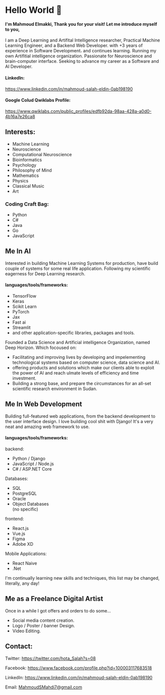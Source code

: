 # Hello World 👋

#### I'm Mahmoud Elmakki, Thank you for your visit! Let me introduce myself to you,
I am a Deep Learning and Artifital Intelligence researcher, Practical Machine Learning Engineer, and a Backend Web Developer. with +3 years of experience in Software Development، and continues learning. Running my own Artifitial intelligence organization. Passionate for Neuroscience and brain-computer interface. Seeking to advance my career as a Software and AI Developer.

#### LinkedIn:
https://www.linkedin.com/in/mahmoud-salah-eldin-0ab198190

#### Google Colud Qwiklabs Profile:
https://www.qwiklabs.com/public_profiles/edfb92da-98aa-428a-a0d0-4b16a7e26ca8


## Interests:

- Machine Learning
- Neuroscience
- Computational Neuroscience
- Bioinformatics
- Psychology
- Philosophy of Mind
- Mathematics
- Physics
- Classical Music
- Art


### Coding Craft Bag:
- Python
- C#
- Java
- Go
- JavaScript


## Me In AI

Interested in building Machine Learning Systems for production, have build couple of systems for some real life application.
Following my scientific eagerness for Deep Learning research.

#### languages/tools/frameworks:
- TensorFlow
- Keras
- Scikit Learn
- PyTorch
- Jax
- Fast ai
- Streamlit
- and other application-specific libraries, packages and tools.

Founded a Data Science and Artificial intelligence Organization, named Deep Horizon. Which focoused on:
- Facilitating and improving lives by developing and impelementing technological systems based on computer science, data science and AI.
- offering products and solutions which make our clients able to exploit the power of AI and reach ulmate levels of efficiency and time investment.
- Building a strong base, and prepare the circumstances for an all-set scientific research environment in Sudan.


## Me In Web Development

Building full-featured web applications, from the backend development to the user interface design.
I love building cool shit with Django! It's a very neat and amazing web framework to use.

#### languages/tools/frameworks:

backend:
- Python / Django
- JavaScript / Node.js
- C# / ASP.NET Core

Databases:
- SQL
- PostgreSQL
- Oracle
- Object Databases <br />
(no specific)

frontend:
- React.js
- Vue.js
- Figma
- Adobe XD

Mobile Applications:
- React Naive
- .Net

I'm continually learning new skills and techniques, this list may be changed, literally, any day!


## Me as a Freelance Digital Artist

Once in a while I got offers and orders to do some...
- Social media content creation.
- Logo / Poster / banner Design.
- Video Editing.


## Contact:

Twitter:
https://twitter.com/hota_Salah?s=08

Facebook:
https://www.facebook.com/profile.php?id=100003117683518

LinkedIn:
https://www.linkedin.com/in/mahmoud-salah-eldin-0ab198190

Email:
MahmoudSMahdi7@gmail.com
